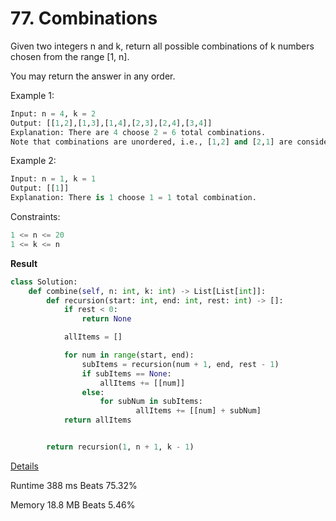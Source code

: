 # 77. Combinations

Given two integers n and k, return all possible combinations of k numbers chosen from the range [1, n].

You may return the answer in any order.

 

Example 1:

```python
Input: n = 4, k = 2
Output: [[1,2],[1,3],[1,4],[2,3],[2,4],[3,4]]
Explanation: There are 4 choose 2 = 6 total combinations.
Note that combinations are unordered, i.e., [1,2] and [2,1] are considered to be the same combination.
```
Example 2:

```python
Input: n = 1, k = 1
Output: [[1]]
Explanation: There is 1 choose 1 = 1 total combination.
```
 

Constraints:

```python
1 <= n <= 20
1 <= k <= n
```

**Result**

```python
class Solution:
    def combine(self, n: int, k: int) -> List[List[int]]:
        def recursion(start: int, end: int, rest: int) -> []:
            if rest < 0:
                return None

            allItems = []

            for num in range(start, end):
                subItems = recursion(num + 1, end, rest - 1)
                if subItems == None:
                    allItems += [[num]]
                else:
                    for subNum in subItems:
                            allItems += [[num] + subNum]
            return allItems


        return recursion(1, n + 1, k - 1)
```



[Details ](https://leetcode.com/problems/combinations/submissions/942981085/)

Runtime
388 ms
Beats
75.32%

Memory
18.8 MB
Beats
5.46%

